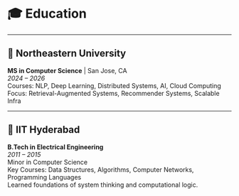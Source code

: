 # 🎓 Education

---

## 🏫 Northeastern University  
**MS in Computer Science** | San Jose, CA  
*2024 – 2026*  
Courses: NLP, Deep Learning, Distributed Systems, AI, Cloud Computing  
Focus: Retrieval-Augmented Systems, Recommender Systems, Scalable Infra

---

## 🏫 IIT Hyderabad  
**B.Tech in Electrical Engineering**  
*2011 – 2015*  
Minor in Computer Science  
Key Courses: Data Structures, Algorithms, Computer Networks, Programming Languages  
Learned foundations of system thinking and computational logic.
